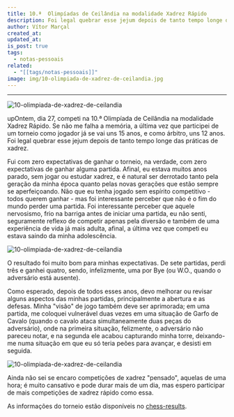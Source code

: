 ```yaml
---
title: 10.ª  Olimpíadas de Ceilândia na modalidade Xadrez Rápido
description: Foi legal quebrar esse jejum depois de tanto tempo longe das praticas de xadrez.
author: Vítor Marçal
created_at: 
updated_at: 
is_post: true
tags:
  - notas-pessoais
related:
  - "[[tags/notas-pessoais]]"
image: img/10-olimpiada-de-xadrez-de-ceilandia.jpg
---
```

----

![10-olimpiada-de-xadrez-de-ceilandia](img/10-olimpiada-de-xadrez-de-ceilandia.jpg)

upOntem, dia 27, competi na 10.ª Olimpíada de Ceilândia na modalidade Xadrez Rápido. Se não me falha a memória, a última vez que participei de um torneio como jogador já se vai uns 15 anos, e como árbitro, uns 12 anos. Foi legal quebrar esse jejum depois de tanto tempo longe das práticas de xadrez.

Fui com zero expectativas de ganhar o torneio, na verdade, com zero expectativas de ganhar alguma partida. Afinal, eu estava muitos anos parado, sem jogar ou estudar xadrez, e é natural ser derrotado tanto pela geração da minha época quanto pelas novas gerações que estão sempre se aperfeiçoando. Não que eu tenha jogado sem espírito competitivo - todos querem ganhar - mas foi interessante perceber que não é o fim do mundo perder uma partida. Foi interessante perceber que aquele nervosismo, frio na barriga antes de iniciar uma partida, eu não senti, seguramente reflexo de competir apenas pela diversão e também de uma experiência de vida já mais adulta, afinal, a última vez que competi eu estava saindo da minha adolescência.

![10-olimpiada-de-xadrez-de-ceilandia](img/10-olimpiada-de-xadrez-de-ceilandia-3.jpg)

O resultado foi muito bom para minhas expectativas. De sete partidas, perdi três e ganhei quatro, sendo, infelizmente, uma por Bye (ou W.O., quando o adversário está ausente).

Como esperado, depois de todos esses anos, devo melhorar ou revisar alguns aspectos das minhas partidas, principalmente a abertura e as defesas. Minha "visão" de jogo também deve ser aprimorada; em uma partida, me coloquei vulnerável duas vezes em uma situação de Garfo de Cavalo (quando o cavalo ataca simultaneamente duas peças do adversário), onde na primeira situação, felizmente, o adversário não pareceu notar, e na segunda ele acabou capturando minha torre, deixando-me numa situação em que eu só teria peões para avançar, e desisti em seguida.

![10-olimpiada-de-xadrez-de-ceilandia](img/10-olimpiada-de-xadrez-de-ceilandia-2.jpg)

Ainda não sei se encaro competições de xadrez "pensado", aquelas de uma hora; é muito cansativo e pode durar mais de um dia, mas espero participar de mais competições de xadrez rápido como essa.

As informações do torneio estão disponíveis no [chess-results](https://chess-results.com/tnr904242.aspx).